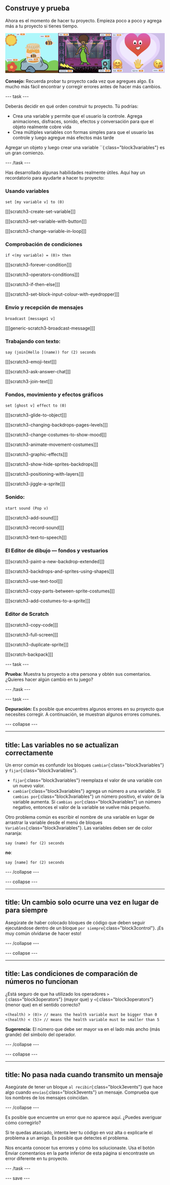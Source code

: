 ## Construye y prueba

Ahora es el momento de hacer tu proyecto. Empieza poco a poco y agrega más a tu proyecto si tienes tiempo.

![](images/step3_image.png)

**Consejo:** Recuerda probar tu proyecto cada vez que agregues algo. Es mucho más fácil encontrar y corregir errores antes de hacer más cambios.

--- task ---

Deberás decidir en qué orden construir tu proyecto. Tú podrías:

+ Crea una variable y permite que el usuario la controle. Agrega animaciones, disfraces, sonido, efectos y conversación para que el objeto realmente cobre vida
+ Crea múltiples variables con formas simples para que el usuario las controle y luego agregue más efectos más tarde

Agregar un objeto y luego crear una variable ``{:class="block3variables"} es un gran comienzo.

--- /task ---

Has desarrollado algunas habilidades realmente útiles. Aquí hay un recordatorio para ayudarte a hacer tu proyecto:

### Usando variables

```blocks3
set [my variable v] to (0)
```

[[[scratch3-create-set-variable]]]

[[[scratch3-set-variable-with-button]]]

[[[scratch3-change-variable-in-loop]]]

### Comprobación de condiciones

```blocks3
if <(my variable) = (0)> then
```

[[[scratch3-forever-condition]]]

[[[scratch3-operators-conditions]]]

[[[scratch3-if-then-else]]]

[[[scratch3-set-block-input-colour-with-eyedropper]]]

### Envío y recepción de mensajes

```blocks3
broadcast [message1 v]
```

[[[generic-scratch3-broadcast-message]]]

### Trabajando con texto:

```blocks3
say (join[Hello ](name)) for (2) seconds
```

[[[scratch3-emoji-text]]]

[[[scratch3-ask-answer-chat]]]

[[[scratch3-join-text]]]

### Fondos, movimiento y efectos gráficos

```blocks3
set [ghost v] effect to (0)
```

[[[scratch3-glide-to-object]]]

[[[scratch3-changing-backdrops-pages-levels]]]

[[[scratch3-change-costumes-to-show-mood]]]

[[[scratch3-animate-movement-costumes]]]

[[[scratch3-graphic-effects]]]

[[[scratch3-show-hide-sprites-backdrops]]]

[[[scratch3-positioning-with-layers]]]

[[[scratch3-jiggle-a-sprite]]]

### Sonido:

```blocks3
start sound (Pop v)
```

[[[scratch3-add-sound]]]

[[[scratch3-record-sound]]]

[[[scratch3-text-to-speech]]]

### El Editor de dibujo — fondos y vestuarios

[[[scratch3-paint-a-new-backdrop-extended]]]

[[[scratch3-backdrops-and-sprites-using-shapes]]]

[[[scratch3-use-text-tool]]]

[[[scratch3-copy-parts-between-sprite-costumes]]]

[[[scratch3-add-costumes-to-a-sprite]]]

### Editor de Scratch

[[[scratch3-copy-code]]]

[[[scratch3-full-screen]]]

[[[scratch3-duplicate-sprite]]]

[[[scratch-backpack]]]


--- task ---

**Prueba:** Muestra tu proyecto a otra persona y obtén sus comentarios. ¿Quieres hacer algún cambio en tu juego?

--- /task ---

--- task ---

**Depuración:** Es posible que encuentres algunos errores en su proyecto que necesites corregir. A continuación, se muestran algunos errores comunes.


--- collapse ---

---
title: Las variables no se actualizan correctamente
---

Un error común es confundir los bloques `cambiar`{:class="block3variables"} y `fijar`{:class="block3variables"}.

+ `fijar`{:class="block3variables"} reemplaza el valor de una variable con un nuevo valor.
+ `cambiar`{:class="block3variables"} agrega un número a una variable. Si `cambias por`{:class="block3variables"} un número positivo, el valor de la variable aumenta. Si `cambias por`{:class="block3variables"} un número negativo, entonces el valor de la variable se vuelve más pequeño.


Otro problema común es escribir el nombre de una variable en lugar de arrastrar la variable desde el menú de bloques `Variables`{:class="block3variables"}. Las variables deben ser de color naranja:

```blocks3
say (name) for (2) seconds
```

**no**:

```blocks3
say [name] for (2) seconds
```

--- /collapse ---

--- collapse ---

---
title: Un cambio solo ocurre una vez en lugar de para siempre
---

Asegúrate de haber colocado bloques de código que deben seguir ejecutándose dentro de un bloque `por siempre`{:class="block3control"}. ¡Es muy común olvidarse de hacer esto!

--- /collapse ---

--- collapse ---

---
title: Las condiciones de comparación de números no funcionan
---

¿Está seguro de que ha utilizado los operadores `>`{:class="block3operators"} (mayor que) y `<`{:class="block3operators"} (menor que) en el sentido correcto?

```blocks3
<(health) > (0)> // means the health variable must be bigger than 0
<(health) < (5)> // means the health variable must be smaller than 5
```

**Sugerencia:** El número que debe ser mayor va en el lado más ancho (más grande) del símbolo del operador.

--- /collapse ---

--- collapse ---

---
title: No pasa nada cuando transmito un mensaje
---

Asegúrate de tener un bloque `al recibir`{:class="block3events"} que hace algo cuando `envías`{:class="block3events"} un mensaje. Comprueba que los nombres de los mensajes coincidan.

--- /collapse ---

Es posible que encuentre un error que no aparece aquí. ¿Puedes averiguar cómo corregirlo?

Si te quedas atascado, intenta leer tu código en voz alta o explicarle el problema a un amigo. Es posible que detectes el problema.

Nos encanta conocer tus errores y cómo los solucionaste. Usa el botón Enviar comentarios en la parte inferior de esta página si encontraste un error diferente en tu proyecto.

--- /task ---


--- save ---

